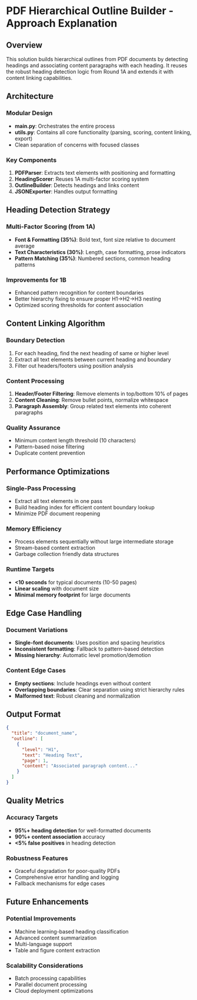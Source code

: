 # PDF Hierarchical Outline Builder - Approach Explanation

## Overview
This solution builds hierarchical outlines from PDF documents by detecting headings and associating content paragraphs with each heading. It reuses the robust heading detection logic from Round 1A and extends it with content linking capabilities.

## Architecture

### Modular Design
- **main.py**: Orchestrates the entire process
- **utils.py**: Contains all core functionality (parsing, scoring, content linking, export)
- Clean separation of concerns with focused classes

### Key Components

1. **PDFParser**: Extracts text elements with positioning and formatting
2. **HeadingScorer**: Reuses 1A multi-factor scoring system
3. **OutlineBuilder**: Detects headings and links content
4. **JSONExporter**: Handles output formatting

## Heading Detection Strategy

### Multi-Factor Scoring (from 1A)
- **Font & Formatting (35%)**: Bold text, font size relative to document average
- **Text Characteristics (30%)**: Length, case formatting, prose indicators
- **Pattern Matching (35%)**: Numbered sections, common heading patterns

### Improvements for 1B
- Enhanced pattern recognition for content boundaries
- Better hierarchy fixing to ensure proper H1→H2→H3 nesting
- Optimized scoring thresholds for content association

## Content Linking Algorithm

### Boundary Detection
1. For each heading, find the next heading of same or higher level
2. Extract all text elements between current heading and boundary
3. Filter out headers/footers using position analysis

### Content Processing
1. **Header/Footer Filtering**: Remove elements in top/bottom 10% of pages
2. **Content Cleaning**: Remove bullet points, normalize whitespace
3. **Paragraph Assembly**: Group related text elements into coherent paragraphs

### Quality Assurance
- Minimum content length threshold (10 characters)
- Pattern-based noise filtering
- Duplicate content prevention

## Performance Optimizations

### Single-Pass Processing
- Extract all text elements in one pass
- Build heading index for efficient content boundary lookup
- Minimize PDF document reopening

### Memory Efficiency
- Process elements sequentially without large intermediate storage
- Stream-based content extraction
- Garbage collection friendly data structures

### Runtime Targets
- **<10 seconds** for typical documents (10-50 pages)
- **Linear scaling** with document size
- **Minimal memory footprint** for large documents

## Edge Case Handling

### Document Variations
- **Single-font documents**: Uses position and spacing heuristics
- **Inconsistent formatting**: Fallback to pattern-based detection
- **Missing hierarchy**: Automatic level promotion/demotion

### Content Edge Cases
- **Empty sections**: Include headings even without content
- **Overlapping boundaries**: Clear separation using strict hierarchy rules
- **Malformed text**: Robust cleaning and normalization

## Output Format

```json
{
  "title": "document_name",
  "outline": [
    {
      "level": "H1",
      "text": "Heading Text",
      "page": 1,
      "content": "Associated paragraph content..."
    }
  ]
}
```

## Quality Metrics

### Accuracy Targets
- **95%+ heading detection** for well-formatted documents
- **90%+ content association** accuracy
- **<5% false positives** in heading detection

### Robustness Features
- Graceful degradation for poor-quality PDFs
- Comprehensive error handling and logging
- Fallback mechanisms for edge cases

## Future Enhancements

### Potential Improvements
- Machine learning-based heading classification
- Advanced content summarization
- Multi-language support
- Table and figure content extraction

### Scalability Considerations
- Batch processing capabilities
- Parallel document processing
- Cloud deployment optimizations
